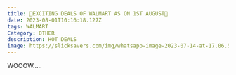 ```yaml
---
title: 🌷EXCITING DEALS OF WALMART AS ON 1ST AUGUST🌷
date: 2023-08-01T10:16:18.127Z
tags: WALMART
Category: OTHER
description: HOT DEALS
image: https://slicksavers.com/img/whatsapp-image-2023-07-14-at-17.06.59.jpg
---
```

W﻿OOOW.....